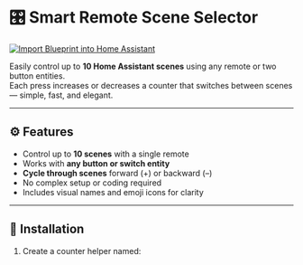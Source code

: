# 🎛️ Smart Remote Scene Selector

[![Import Blueprint into Home Assistant](https://my.home-assistant.io/badges/blueprint_import.svg)](https://my.home-assistant.io/redirect/blueprint_import/?url=https://github.com/kevindaronde/Smart-Remote-Scene-Selector/blob/main/blueprints/automation/kevinderonde/smart_remote_scene_selector.yaml)


Easily control up to **10 Home Assistant scenes** using any remote or two button entities.  
Each press increases or decreases a counter that switches between scenes — simple, fast, and elegant.

---

## ⚙️ Features
- Control up to **10 scenes** with a single remote  
- Works with **any button or switch entity**  
- **Cycle through scenes** forward (+) or backward (–)  
- No complex setup or coding required  
- Includes visual names and emoji icons for clarity  

---

## 🧩 Installation

1. Create a counter helper named:
